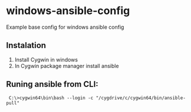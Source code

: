 # windows-ansible-config
Example base config for windows ansible config

## Instalation
1. Install Cygwin in windows
2. In Cygwin package manager install ansible

## Runing ansible from CLI:
``` C:\>cygwin64\bin\bash --login -c "/cygdrive/c/cygwin64/bin/ansible-pull"```

